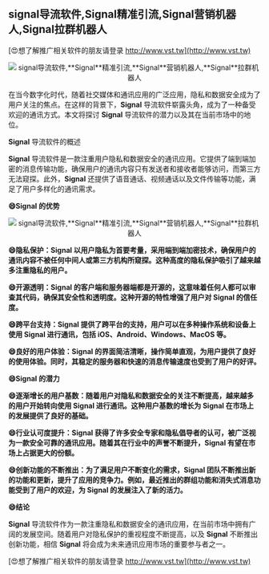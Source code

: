 ## **signal导流软件,**Signal**精准引流,**Signal**营销机器人,**Signal**拉群机器人**

[😍想了解推广相关软件的朋友请登录 http://www.vst.tw](http://www.vst.tw)

 <center><img src="https://vst.tw/MP4/tuiguang/png/0.png" alt="signal导流软件,**Signal**精准引流,**Signal**营销机器人,**Signal**拉群机器人"></center>

在当今数字化时代，随着社交媒体和通讯应用的广泛应用，隐私和数据安全成为了用户关注的焦点。在这样的背景下，**Signal** 导流软件崭露头角，成为了一种备受欢迎的通讯方式。本文将探讨 **Signal** 导流软件的潜力以及其在当前市场中的地位。

**Signal** 导流软件的概述

**Signal** 导流软件是一款注重用户隐私和数据安全的通讯应用。它提供了端到端加密的消息传输功能，确保用户的通讯内容只有发送者和接收者能够访问，而第三方无法窥探。此外，**Signal** 还提供了语音通话、视频通话以及文件传输等功能，满足了用户多样化的通讯需求。

**😄**Signal** 的优势**

 <center><img src="https://vst.tw/MP4/tuiguang/png/4.png" alt="signal导流软件,**Signal**精准引流,**Signal**营销机器人,**Signal**拉群机器人"></center>

**😄隐私保护：**Signal** 以用户隐私为首要考量，采用端到端加密技术，确保用户的通讯内容不被任何中间人或第三方机构所窥探。这种高度的隐私保护吸引了越来越多注重隐私的用户。**

**😄开源透明：**Signal** 的客户端和服务器端都是开源的，这意味着任何人都可以审查其代码，确保其安全性和透明度。这种开源的特性增强了用户对 **Signal** 的信任度。**

**😄跨平台支持：**Signal** 提供了跨平台的支持，用户可以在多种操作系统和设备上使用 **Signal** 进行通讯，包括 iOS、Android、Windows、MacOS 等。**

**😄良好的用户体验：**Signal** 的界面简洁清晰，操作简单直观，为用户提供了良好的使用体验。同时，其稳定的服务器和快速的消息传输速度也受到了用户的好评。**

**😄**Signal** 的潜力**

**😄逐渐增长的用户基数：随着用户对隐私和数据安全的关注不断提高，越来越多的用户开始转向使用 **Signal** 进行通讯。这种用户基数的增长为 **Signal** 在市场上的发展提供了良好的基础。**

**😄行业认可度提升：**Signal** 获得了许多安全专家和隐私倡导者的认可，被广泛视为一款安全可靠的通讯应用。随着其在行业中的声誉不断提升，**Signal** 有望在市场上占据更大的份额。**

**😄创新功能的不断推出：为了满足用户不断变化的需求，**Signal** 团队不断推出新的功能和更新，提升了应用的竞争力。例如，最近推出的群组功能和消失式消息功能受到了用户的欢迎，为 **Signal** 的发展注入了新的活力。**

**😄结论**

**Signal** 导流软件作为一款注重隐私和数据安全的通讯应用，在当前市场中拥有广阔的发展空间。随着用户对隐私保护的重视程度不断提高，以及 **Signal** 不断推出创新功能，相信 **Signal** 将会成为未来通讯应用市场的重要参与者之一。

[😍想了解推广相关软件的朋友请登录 http://www.vst.tw](http://www.vst.tw)



